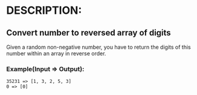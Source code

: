 # DESCRIPTION:

## Convert number to reversed array of digits

Given a random non-negative number, you have to return the digits of this number within an array in reverse order.

### Example(Input => Output):

```
35231 => [1, 3, 2, 5, 3]
0 => [0]
```

